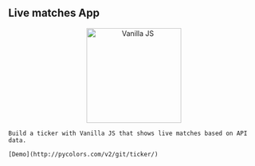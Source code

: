 ## Live matches App

<p align="center">
    <img src="http://jsmodules.io/images/js-logo.png" alt="Vanilla JS" width="190" height="190"/>
</p>


    Build a ticker with Vanilla JS that shows live matches based on API data.

    [Demo](http://pycolors.com/v2/git/ticker/)
